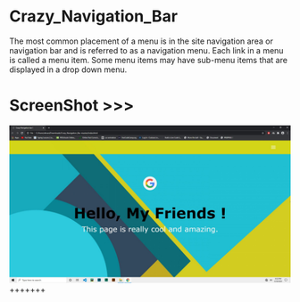 # Crazy_Navigation_Bar
The most common placement of a menu is in the site navigation area or navigation bar and is referred to as a navigation menu. Each link in a menu is called a menu item. Some menu items may have sub-menu items that are displayed in a drop down menu.

# ScreenShot >>>
![alt text](https://github.com/AhsanParadise/Crazy_Navigation_Bar/blob/master/ScreenShot.jpg?raw=true)
+++++++
